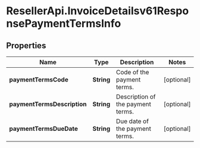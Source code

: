 # ResellerApi.InvoiceDetailsv61ResponsePaymentTermsInfo

## Properties

Name | Type | Description | Notes
------------ | ------------- | ------------- | -------------
**paymentTermsCode** | **String** | Code of the payment terms. | [optional] 
**paymentTermsDescription** | **String** | Description of the payment terms. | [optional] 
**paymentTermsDueDate** | **String** | Due date of the payment terms. | [optional] 


